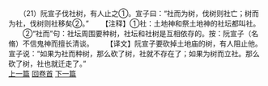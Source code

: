 　　（21）阮宣子伐社树，有人止之①。宣子曰：“社而为树，伐树则社亡；树而为社，伐树则社移矣②。”
　　【注释】①社：土地神和祭土地神的社坛都叫社。
　　②“社而”句：社坛周围要种树，社坛和社树是互相依存的。按：阮宣子（名脩）不信鬼神而擅长清谈。
　　【译文】阮宣子要砍掉土地庙的树，有人阻止他。宣子说：“如果为社而种树，那么砍了树，社就不存在了；如果为树而立社。那么砍了树，社也就迁走了。”
<br>[上一篇](05_20) [回卷首](05_00) [下一篇](05_22)
